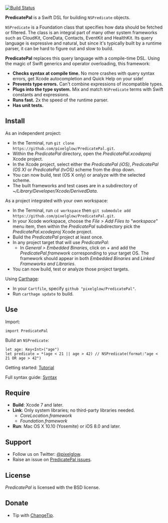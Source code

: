 [![Build Status](https://travis-ci.org/pixelglow/PredicatePal.svg)](https://travis-ci.org/pixelglow/PredicatePal)

**PredicatePal** is a Swift DSL for building `NSPredicate` objects.

`NSPredicate` is a Foundation class that specifies how data should be fetched or filtered. The class is an integral part of many other system frameworks such as CloudKit, CoreData, Contacts, EventKit and HealthKit. Its query language is expressive and natural, but since it's typically built by a runtime parser, it can be hard to figure out and slow to build.

**PredicatePal** replaces this query language with a compile-time DSL. Using the magic of Swift generics and operator overloading, this framework:

* **Checks syntax at compile time.** No more crashes with query syntax errors, get Xcode autocompletion and Quick Help on your side!
* **Prevents type errors.** Can't combine expressions of incompatible types.
* **Plugs into the type system.** Mix and match `NSPredicate` terms with Swift constants and expressions.
* **Runs fast.** 2x the speed of the runtime parser.
* **Has unit tests.**

Install
-------

As an independent project:

* In the Terminal, run `git clone https://github.com/pixelglow/PredicatePal.git`.
* Within the *PredicatePal* directory, open the *PredicatePal.xcodeproj* Xcode project.
* In the Xcode project, select either the *PredicatePal (iOS)*, *PredicatePal (OS X)* or *PredicatePal (tvOS)* scheme from the drop down.
* You can now build, test (OS X only) or analyze with the selected scheme.
* The built frameworks and test cases are in a subdirectory of *~/Library/Developer/Xcode/DerivedData*.

As a project integrated with your own workspace:

* In the Terminal, run `cd workspace` then `git submodule add https://github.com/pixelglow/PredicatePal.git`.
* In your Xcode workspace, choose the *File > Add Files to "workspace"* menu item, then within the *PredicatePal* subdirectory pick the *PredicatePal.xcodeproj* Xcode project.
* Build the *PredicatePal* project at least once.
* In any project target that will use *PredicatePal*:
  * In *General > Embedded Binaries*, click on + and add the *PredicatePal.framework* corresponding to your target OS. The framework should appear in both *Embedded Binaries* and *Linked Frameworks and Libraries*.
* You can now build, test or analyze those project targets.

Using [Carthage](https://github.com/Carthage/Carthage):

* In your `Cartfile`, specify `github "pixelglow/PredicatePal"`.
* Run `carthage update` to build.

Use
---

Import:

	import PredicatePal

Build an `NSPredicate`:

	let age: Key<Int>("age")
	let predicate = *(age < 21 || age > 42) // NSPredicate(format:"age < 21 OR age > 42")

Getting started: [Tutorial](https://github.com/pixelglow/PredicatePal/wiki/Tutorial)

Full syntax guide: [Syntax](https://github.com/pixelglow/PredicatePal/wiki/Syntax)

Require
-------

* **Build**: Xcode 7 and later.
* **Link**: Only system libraries; no third-party libraries needed.
  * *CoreLocation.framework*
  * *Foundation.framework*
* **Run**: Mac OS X 10.10 (Yosemite) or iOS 8.0 and later.

Support
-------

* Follow us on Twitter: [@pixelglow](http://twitter.com/pixelglow).
* Raise an issue on [PredicatePal issues](https://github.com/pixelglow/PredicatePal/issues).

License
-------

*PredicatePal* is licensed with the BSD license.

Donate
------

* Tip with [ChangeTip](http://pixelglow.tip.me).



